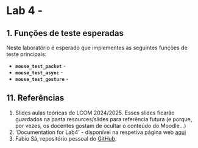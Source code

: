 # Lab 4 - 

## 1. Funções de teste esperadas

Neste laboratório é esperado que implementes as seguintes funções de teste principais:
- **`mouse_test_packet`** -
- **`mouse_test_async`** -
- **`mouse_test_gesture`** -



























## 11. Referências

1. Slides aulas teóricas de LCOM 2024/2025. Esses slides ficarão guardados na pasta resources/slides para referência futura (e porque, por vezes, os docentes gostam de ocultar o conteúdo do Moodle...)
2. 'Documentation for Lab4' - disponível na respetiva página web [aqui](https://pages.up.pt/~up722898/aulas/lcom2425/lab4/lab4.html)
3. Fabio Sá, repositório pessoal do [GitHub](https://github.com/Fabio-A-Sa/Y2S2-LabComputadores/tree/main/Labs/lab2#para-configurar-o-timer---configuration-command).